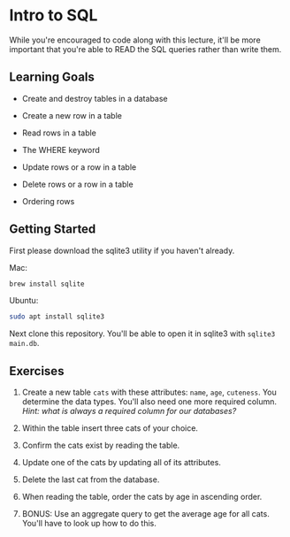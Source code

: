 # Intro to SQL

While you're encouraged to code along with this lecture, it'll be more important that you're able to READ the SQL queries rather than write them.

## Learning Goals

- Create and destroy tables in a database

- Create a new row in a table

- Read rows in a table

- The WHERE keyword

- Update rows or a row in a table

- Delete rows or a row in a table

- Ordering rows

## Getting Started

First please download the sqlite3 utility if you haven't already. 

Mac:
```zsh
brew install sqlite
```

Ubuntu:
```bash
sudo apt install sqlite3
```

Next clone this repository. You'll be able to open it in sqlite3 with `sqlite3 main.db`.


## Exercises

1. Create a new table `cats` with these attributes: `name`, `age`, `cuteness`. You determine the data types. You'll also need one more required column.
*Hint: what is always a required column for our databases?*

2. Within the table insert three cats of your choice.

3. Confirm the cats exist by reading the table.

4. Update one of the cats by updating all of its attributes.

5. Delete the last cat from the database.

6. When reading the table, order the cats by age in ascending order.

7. BONUS: Use an aggregate query to get the average age for all cats. You'll have to look up how to do this.